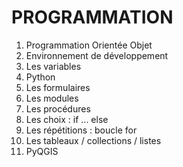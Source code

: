 # PROGRAMMATION
1. Programmation Orientée Objet
2. Environnement de développement
3. Les variables
4. Python
5. Les formulaires
6. Les modules
7. Les procédures
8. Les choix : if ... else
9. Les répétitions : boucle for
10. Les tableaux / collections / listes
11. PyQGIS
